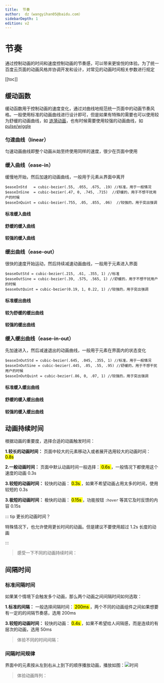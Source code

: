 ```yaml
---
title:  节奏
author:  dz（wangyihan05@baidu.com）
sidebarDepth: 1
edition: v2
---
```


# 节奏

通过控制动画的时间和速度控制动画的节奏感，可以带来更愉悦的体验。为了统一百度云页面的动画风格并协调开发和设计，对常见的动画时间相关参数进行规定


[[toc]]

## 缓动函数

缓动函数用于控制动画的速度变化，通过对曲线地规范统一页面中的动画节奏风格。一般使用标准的动画曲线进行设计即可，但是如果有特殊的需要也可以使用较为舒缓的动画曲线，如 [涟漪动画](/animate/Base.html#涟漪)，也有时候需要使用较强的动画曲线，如 [pulse/wiggle](/animate/Base.html#强调)

### 匀速曲线（linear）

匀速动画曲线即整个动画从始至终使用同样的速度，很少在页面中使用

<cubic-bezier :param="[0, 0, 0, 0]" />

### 缓入曲线（ease-in）

缓慢地开始，然后加速的动画曲线，一般用于元素从界面中离开

```stylus
$easeInStd   = cubic-bezier(.55, .055, .675, .19) //标准，用于一般情况
$easeInSine  = cubic-bezier(.47, 0, .745, .715)  //舒缓的，用于不想干扰用户的时候
$easeInQuint = cubic-bezier(.755, .05, .855, .06)  //较强的，用于突出强调
```

#### 标准缓入曲线

<cubic-bezier :param="[.55, .055, .675, .19]" />

#### 舒缓的缓入曲线

<cubic-bezier :param="[.47, 0, .745, .715]" />

#### 较强的缓入曲线

<cubic-bezier :param="[.755, .05, .855, .06]" />

### 缓出曲线（ease-out）

很快的速度开始运动，然后持续减速动画曲线，一般用于元素进入界面

```stylus
$easeOutStd = cubic-bezier(.215, .61, .355, 1) //标准 
$easeOutSine = cubic-bezier(.39, .575, .565, 1) //舒缓的，用于不想干扰用户的时候
$easeOutQuint = cubic-bezier(0.19, 1, 0.22, 1) //较强的，用于突出强调
```

#### 标准缓出曲线 

<cubic-bezier :param="[.215, .61, .355, 1]" />

#### 较为舒缓的缓出曲线 

<cubic-bezier :param="[.39, .575, .565, 1]" />

#### 较强的缓出曲线 

<cubic-bezier :param="[0.19, 1, 0.22, 1]" />

### 缓入缓出曲线（ease-in-out）

先加速进入，然后减速退出的动画曲线，一般用于元素在界面内的状态变化

```stylus
$easeInOutStd = cubic-bezier(.645, .045, .355, 1) //标准，用于一般情况
$easeInOutSine = cubic-bezier(.445, .05, .55, .95) //舒缓的，用于不想干扰用户的时候
$easeInOutQuint = cubic-bezier(.86, 0, .07, 1) //较强的，用于突出强调
```

#### 标准缓入缓出曲线

<cubic-bezier :param="[.645, .045, .355, 1]" />

#### 舒缓的缓入缓出曲线

<cubic-bezier :param="[.445, .05, .55, .95]" />

#### 较强的缓入缓出曲线

<cubic-bezier :param="[.86, 0, .07, 1]" />

## 动画持续时间

根据动画的重要度，选择合适的动画触发时间：

**1.较长的动画时间：** 页面中较大的元素移动入或者展开选用较大的动画时间：<mark> 0.8s </mark>

**2.一般动画时间：** 页面中默认动画时间一般选择：<mark>  0.6s </mark>，一般情况下都使用这个速度的动画 0.3s

**3.较短的动画时间：** 较快的动画： <mark>  0.3s </mark>，如果不希望动画占用太多的时间，使用较短的 0.3s

**3.极短的动画时间：** 极快的动画： <mark>  0.15s </mark>，功能按钮 `:hover` 等其它及时反馈的内容 0.15s

::: tip  更长的动画时间？

特殊情况下，也允许使用更长时间的动画。但是建议不要使用超过 1.2s 长度的动画

:::

>感受一下不同的动画持续时间：

<ani-base :animate="['time-800ms','time-600ms','time-400ms','time-200ms']"/>

## 间隔时间

### 标准间隔时间

如果某个情境下会触发多个动画，那么两个动画之间间隔时间如何选取：

**1.标准的间隔：** 一般选择间隔时间：<mark>  200ms </mark>，两个不同的动画组件之间如果想要有一定的的间隔节奏感，选用 200ms

**3.较短的动画时间：** 较快的动画： <mark>  0.4s </mark>，如果不希望给人间隔感，而是连续的有层次的动画，选用 50ms

>体验不同的时间间隔：

<ani-base :type="'list'" :animate="['delay-200ms']"/>

<ani-base :type="'list'" :animate="['delay-50ms']"/>

### 间隔时间规律

界面中的元素按从左到右从上到下的顺序播放动画，播放如图：![时间](http://baiduyun-guideline.bj.bcebos.com/animate%2Ftime.png)

>体验动画阵列：

<ani-base :type="'list-2'" :animate="['delay-50ms']"/>





